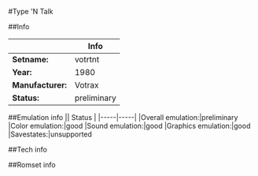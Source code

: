 #Type 'N Talk

##Info

||Info|
|-----|-----|
|**Setname:**|votrtnt
|**Year:**|1980
|**Manufacturer:**|Votrax
|**Status:**|preliminary

##Emulation info
|| Status |
|-----|-----|
|Overall emulation:|preliminary
|Color emulation:|good
|Sound emulation:|good
|Graphics emulation:|good
|Savestates:|unsupported

##Tech info

##Romset info

<!--- START OF EDITED COMMENT DO NOT TOUCH TEXT ABOVE-->
